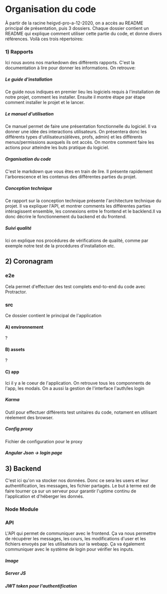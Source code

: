 # Organisation du code

À partir de la racine heigvd-pro-a-12-2020, on a accès au README principal de présentation, puis 3 dossiers. Chaque dossier contient un README qui explique comment utiliser cette partie du code, et donne divers références. Voilà ces trois répertoires:

### 1) Rapports
Ici nous avons nos markedown des différents rapports. C'est la documentation à lire pour donner les informations. On retrouve:

##### Le guide d'installation
Ce guide nous indiques en premier lieu les logiciels requis à l'installation de notre projet, comment les installer. Ensuite il montre étape par étape comment installer le projet et le lancer.

##### Le manuel d'utilisation
Ce manuel permet de faire une présentation fonctionnelle du logiciel. Il va donner une idée des interactions utilisateurs. On présentera donc les différents types d'utilisateurs(élèves, profs, admin) et les différents menus/permissions auxquels ils ont accès. On montre comment faire les actions pour atteindre les buts pratique du logiciel.

##### Organisation du code
C'est le markdown que vous êtes en train de lire. Il présente rapidement l'arborescence et les contenus des différentes parties du projet.

##### Conception technique
Ce rapport sur la conception technique présente l'architecture technique du projet. Il va expliquer l'API, et montrer comments les différentes parties intéragissent ensemble, les connexions entre le frontend et le backlend.Il va donc décrire le fonctionnement du backend et du frontend.


##### Suivi qualité
Ici on explique nos procédures de vérifications de qualité, comme par exemple notre test de la procédures d'installation etc.

## 2) Coronagram

### e2e
Cela permet d'effectuer des test complets end-to-end du code avec Protractor.

### src
Ce dossier contient le principal de l'application
#### A) environnement
?
#### B) assets
?
#### C) app
Ici il y a le coeur de l'application. On retrouve tous les componnents de l'app, les modals. On a aussi la gestion de l'interface l'auth/les login

##### Karma
Outil pour effectuer différents test unitaires du code, notament en utilisant réelement des browser.

##### Config proxy
Fichier de configuration pour le proxy

##### Angular Json -> login page

## 3) Backend

C'est ici qu'on va stocker nos données. Donc ce sera les users et leur authentification, les messages, les fichier partagés. Le but à terme est de faire tourner ça sur un serveur pour garantir l'uptime continu de l'application et d'héberger les donnés.

### Node Module

### API
L'API qui permet de communiquer avec le frontend. Ça va nous permettre de récupérer les messages, les cours, les modifications d'user et les fichiers envoyés par les utilisateurs sur la webapp. Ça va également communiquer avec le système de login pour vérifier les inputs.

##### Image
##### Server JS
##### JWT token pour l'authentification

